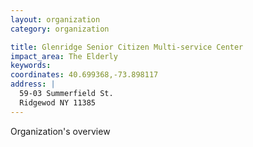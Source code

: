```yaml
---
layout: organization
category: organization

title: Glenridge Senior Citizen Multi-service Center
impact_area: The Elderly
keywords: 
coordinates: 40.699368,-73.898117
address: |
  59-03 Summerfield St.
  Ridgewod NY 11385
---
```

Organization's overview
